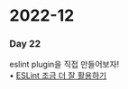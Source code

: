 <h1>2022-12</h1><h3>Day 22</h3><p>eslint plugin을 직접 만들어보자!<br>• <a href="https://tech.kakao.com/2019/12/05/make-better-use-of-eslint/">ESLint 조금 더 잘 활용하기</a></p>
